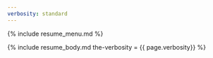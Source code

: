 ```yaml
---
verbosity: standard
---
```


{% include resume_menu.md %}

{% include resume_body.md the-verbosity = {{ page.verbosity}} %}
